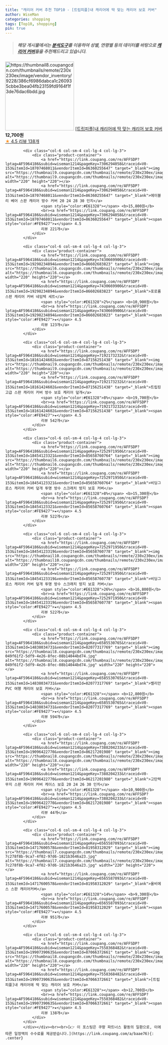 ```yaml
---
title: "캐리어 커버 추천 TOP10 - [트립피플]내 캐리어에 딱 맞는 캐리어 보호 커버"
author: WiseMan
categories: shopping
tags: [Top10, shopping]
pin: true
---
```


> ##### 해당 게시물에서는 [**분석도구**](https://itemscout.io/)를 이용하여 **성별**, **연령별** 등의 데이터를 바탕으로 [**캐리어 커버**](https://link.coupang.com/a/baae76)들을 추천해드리고 있습니다.
<div class="container"><div class="row">
            <div class="col-6 col-sm-4 col-lg-4 col-lg-3">
                <div class="product-container">
                    <a href="https://link.coupang.com/re/AFFSDP?lptag=AF5964186&subid=wiseman1214&pageKey=7558368482&traceid=V0-153&itemId=19907390635&vendorItemId=87066372661" target="_blank"><img src="https://thumbnail8.coupangcdn.com/thumbnails/remote/230x230ex/image/vendor_inventory/9228/386cf6986dabca1c260935cbbe3bea04fb23159fd9164f1f3de76dac6bdd.jpg" alt="https://thumbnail8.coupangcdn.com/thumbnails/remote/230x230ex/image/vendor_inventory/9228/386cf6986dabca1c260935cbbe3bea04fb23159fd9164f1f3de76dac6bdd.jpg" width="220" height="220"></a>
                    <a href="https://link.coupang.com/re/AFFSDP?lptag=AF5964186&subid=wiseman1214&pageKey=7558368482&traceid=V0-153&itemId=19907390635&vendorItemId=87066372661" target="_blank">[트립피플]내 캐리어에 딱 맞는 캐리어 보호 커버</a>
                    <span style="color:#E61328"></span> <b>12,700원</b>
                    <br><a href="https://link.coupang.com/re/AFFSDP?lptag=AF5964186&subid=wiseman1214&pageKey=7558368482&traceid=V0-153&itemId=19907390635&vendorItemId=87066372661" target="_blank"><span style="color:#FE9427">★</span> 4.5
                    리뷰 138개</a>
                </div>
            </div>
            
            <div class="col-6 col-sm-4 col-lg-4 col-lg-3">
                <div class="product-container">
                    <a href="https://link.coupang.com/re/AFFSDP?lptag=AF5964186&subid=wiseman1214&pageKey=7306294058&traceid=V0-153&itemId=18707468011&vendorItemId=86360255647" target="_blank"><img src="https://thumbnail9.coupangcdn.com/thumbnails/remote/230x230ex/image/vendor_inventory/8d5b/8872ed5ae1474a81d111e915bbde1c0896ca8e6565cb93ed02ffea9b1e36.jpg" alt="https://thumbnail9.coupangcdn.com/thumbnails/remote/230x230ex/image/vendor_inventory/8d5b/8872ed5ae1474a81d111e915bbde1c0896ca8e6565cb93ed02ffea9b1e36.jpg" width="220" height="220"></a>
                    <a href="https://link.coupang.com/re/AFFSDP?lptag=AF5964186&subid=wiseman1214&pageKey=7306294058&traceid=V0-153&itemId=18707468011&vendorItemId=86360255647" target="_blank">에이블리 베어 스판 캐리어 방수 커버 20 24 28 30 인치</a>
                    <span style="color:#E61328"></span> <b>15,800원</b>
                    <br><a href="https://link.coupang.com/re/AFFSDP?lptag=AF5964186&subid=wiseman1214&pageKey=7306294058&traceid=V0-153&itemId=18707468011&vendorItemId=86360255647" target="_blank"><span style="color:#FE9427">★</span> 4.5
                    리뷰 221개</a>
                </div>
            </div>
            
            <div class="col-6 col-sm-4 col-lg-4 col-lg-3">
                <div class="product-container">
                    <a href="https://link.coupang.com/re/AFFSDP?lptag=AF5964186&subid=wiseman1214&pageKey=7430669900&traceid=V0-153&itemId=19298234894&vendorItemId=86602683823" target="_blank"><img src="https://thumbnail6.coupangcdn.com/thumbnails/remote/230x230ex/image/vendor_inventory/e32c/d73c2b381ebf9af56a8f9d04f1b666e0016e520565ffbaa6900c50a8ab31.png" alt="https://thumbnail6.coupangcdn.com/thumbnails/remote/230x230ex/image/vendor_inventory/e32c/d73c2b381ebf9af56a8f9d04f1b666e0016e520565ffbaa6900c50a8ab31.png" width="220" height="220"></a>
                    <a href="https://link.coupang.com/re/AFFSDP?lptag=AF5964186&subid=wiseman1214&pageKey=7430669900&traceid=V0-153&itemId=19298234894&vendorItemId=86602683823" target="_blank">포로롬 스판 캐리어 커버 네임텍 세트</a>
                    <span style="color:#E61328">2%</span> <b>10,900원</b>
                    <br><a href="https://link.coupang.com/re/AFFSDP?lptag=AF5964186&subid=wiseman1214&pageKey=7430669900&traceid=V0-153&itemId=19298234894&vendorItemId=86602683823" target="_blank"><span style="color:#FE9427">★</span> 4.5
                    리뷰 123개</a>
                </div>
            </div>
            
            <div class="col-6 col-sm-4 col-lg-4 col-lg-3">
                <div class="product-container">
                    <a href="https://link.coupang.com/re/AFFSDP?lptag=AF5964186&subid=wiseman1214&pageKey=7192173232&traceid=V0-153&itemId=18161424602&vendorItemId=87156251438" target="_blank"><img src="https://thumbnail9.coupangcdn.com/thumbnails/remote/230x230ex/image/vendor_inventory/c680/580f5208dbde26c98cb288391fdc8b2ef4213d7f09e23e8257c69a33abf7.png" alt="https://thumbnail9.coupangcdn.com/thumbnails/remote/230x230ex/image/vendor_inventory/c680/580f5208dbde26c98cb288391fdc8b2ef4213d7f09e23e8257c69a33abf7.png" width="220" height="220"></a>
                    <a href="https://link.coupang.com/re/AFFSDP?lptag=AF5964186&subid=wiseman1214&pageKey=7192173232&traceid=V0-153&itemId=18161424602&vendorItemId=87156251438" target="_blank">트립킹 고급 스판 캐리어 커버 방수 보호 케리어 덮개</a>
                    <span style="color:#E61328">8%</span> <b>19,700원</b>
                    <br><a href="https://link.coupang.com/re/AFFSDP?lptag=AF5964186&subid=wiseman1214&pageKey=7192173232&traceid=V0-153&itemId=18161424602&vendorItemId=87156251438" target="_blank"><span style="color:#FE9427">★</span> 4.5
                    리뷰 542개</a>
                </div>
            </div>
            
            <div class="col-6 col-sm-4 col-lg-4 col-lg-3">
                <div class="product-container">
                    <a href="https://link.coupang.com/re/AFFSDP?lptag=AF5964186&subid=wiseman1214&pageKey=7252971950&traceid=V0-153&itemId=18454123321&vendorItemId=85658760764" target="_blank"><img src="https://thumbnail6.coupangcdn.com/thumbnails/remote/230x230ex/image/vendor_inventory/9f4e/5995c807c816eb0607c3712ea1a1253cd0d66d98a882b7572fe2fb40d628.jpg" alt="https://thumbnail6.coupangcdn.com/thumbnails/remote/230x230ex/image/vendor_inventory/9f4e/5995c807c816eb0607c3712ea1a1253cd0d66d98a882b7572fe2fb40d628.jpg" width="220" height="220"></a>
                    <a href="https://link.coupang.com/re/AFFSDP?lptag=AF5964186&subid=wiseman1214&pageKey=7252971950&traceid=V0-153&itemId=18454123321&vendorItemId=85658760764" target="_blank">비딩그로스 캐리어 커버 덮개 투명 방수 스크래치 방지 보호 커버</a>
                    <span style="color:#E61328">8%</span> <b>15,300원</b>
                    <br><a href="https://link.coupang.com/re/AFFSDP?lptag=AF5964186&subid=wiseman1214&pageKey=7252971950&traceid=V0-153&itemId=18454123321&vendorItemId=85658760764" target="_blank"><span style="color:#FE9427">★</span> 4.5
                    리뷰 522개</a>
                </div>
            </div>
            
            <div class="col-6 col-sm-4 col-lg-4 col-lg-3">
                <div class="product-container">
                    <a href="https://link.coupang.com/re/AFFSDP?lptag=AF5964186&subid=wiseman1214&pageKey=7252971950&traceid=V0-153&itemId=18454123319&vendorItemId=85658760778" target="_blank"><img src="https://thumbnail10.coupangcdn.com/thumbnails/remote/230x230ex/image/vendor_inventory/6ca1/ccd675eaee755a2ec0d3c07e4c051f4e31ab7c79a88ad399b12662ebbb94.jpg" alt="https://thumbnail10.coupangcdn.com/thumbnails/remote/230x230ex/image/vendor_inventory/6ca1/ccd675eaee755a2ec0d3c07e4c051f4e31ab7c79a88ad399b12662ebbb94.jpg" width="220" height="220"></a>
                    <a href="https://link.coupang.com/re/AFFSDP?lptag=AF5964186&subid=wiseman1214&pageKey=7252971950&traceid=V0-153&itemId=18454123319&vendorItemId=85658760778" target="_blank">비딩그로스 캐리어 커버 덮개 투명 방수 스크래치 방지 보호 커버</a>
                    <span style="color:#E61328">26%</span> <b>16,800원</b>
                    <br><a href="https://link.coupang.com/re/AFFSDP?lptag=AF5964186&subid=wiseman1214&pageKey=7252971950&traceid=V0-153&itemId=18454123319&vendorItemId=85658760778" target="_blank"><span style="color:#FE9427">★</span> 4.5
                    리뷰 522개</a>
                </div>
            </div>
            
            <div class="col-6 col-sm-4 col-lg-4 col-lg-3">
                <div class="product-container">
                    <a href="https://link.coupang.com/re/AFFSDP?lptag=AF5964186&subid=wiseman1214&pageKey=6585530765&traceid=V0-153&itemId=14838034731&vendorItemId=82077317769" target="_blank"><img src="https://thumbnail8.coupangcdn.com/thumbnails/remote/230x230ex/image/retail/images/1936606603057806-049f61f2-5df9-4e26-8fec-08b14044bd74.jpg" alt="https://thumbnail8.coupangcdn.com/thumbnails/remote/230x230ex/image/retail/images/1936606603057806-049f61f2-5df9-4e26-8fec-08b14044bd74.jpg" width="220" height="220"></a>
                    <a href="https://link.coupang.com/re/AFFSDP?lptag=AF5964186&subid=wiseman1214&pageKey=6585530765&traceid=V0-153&itemId=14838034731&vendorItemId=82077317769" target="_blank">벨리안 PVC 여행 캐리어 보호 커버</a>
                    <span style="color:#E61328"></span> <b>12,800원</b>
                    <br><a href="https://link.coupang.com/re/AFFSDP?lptag=AF5964186&subid=wiseman1214&pageKey=6585530765&traceid=V0-153&itemId=14838034731&vendorItemId=82077317769" target="_blank"><span style="color:#FE9427">★</span> 4.5
                    리뷰 594개</a>
                </div>
            </div>
            
            <div class="col-6 col-sm-4 col-lg-4 col-lg-3">
                <div class="product-container">
                    <a href="https://link.coupang.com/re/AFFSDP?lptag=AF5964186&subid=wiseman1214&pageKey=7388204233&traceid=V0-153&itemId=19096422770&vendorItemId=86217201980" target="_blank"><img src="https://thumbnail8.coupangcdn.com/thumbnails/remote/230x230ex/image/vendor_inventory/f629/2eba06462348d33144b208114e1db0881a0bab6770a0f013318d4569f95c.jpg" alt="https://thumbnail8.coupangcdn.com/thumbnails/remote/230x230ex/image/vendor_inventory/f629/2eba06462348d33144b208114e1db0881a0bab6770a0f013318d4569f95c.jpg" width="220" height="220"></a>
                    <a href="https://link.coupang.com/re/AFFSDP?lptag=AF5964186&subid=wiseman1214&pageKey=7388204233&traceid=V0-153&itemId=19096422770&vendorItemId=86217201980" target="_blank">고탄력 무지 스판 캐리어 커버 케이스 보호 20 24 26 30 인치</a>
                    <span style="color:#E61328"></span> <b>10,900원</b>
                    <br><a href="https://link.coupang.com/re/AFFSDP?lptag=AF5964186&subid=wiseman1214&pageKey=7388204233&traceid=V0-153&itemId=19096422770&vendorItemId=86217201980" target="_blank"><span style="color:#FE9427">★</span> 4.5
                    리뷰 44개</a>
                </div>
            </div>
            
            <div class="col-6 col-sm-4 col-lg-4 col-lg-3">
                <div class="product-container">
                    <a href="https://link.coupang.com/re/AFFSDP?lptag=AF5964186&subid=wiseman1214&pageKey=6565587093&traceid=V0-153&itemId=14717600578&vendorItemId=81958312029" target="_blank"><img src="https://thumbnail7.coupangcdn.com/thumbnails/remote/230x230ex/image/retail/images/1333070637249783-7c278f8b-9ca7-4f02-97d6-1821b3646a23.jpg" alt="https://thumbnail7.coupangcdn.com/thumbnails/remote/230x230ex/image/retail/images/1333070637249783-7c278f8b-9ca7-4f02-97d6-1821b3646a23.jpg" width="220" height="220"></a>
                    <a href="https://link.coupang.com/re/AFFSDP?lptag=AF5964186&subid=wiseman1214&pageKey=6565587093&traceid=V0-153&itemId=14717600578&vendorItemId=81958312029" target="_blank">올비에스 스판 캐리어커버</a>
                    <span style="color:#E61328">14%</span> <b>9,300원</b>
                    <br><a href="https://link.coupang.com/re/AFFSDP?lptag=AF5964186&subid=wiseman1214&pageKey=6565587093&traceid=V0-153&itemId=14717600578&vendorItemId=81958312029" target="_blank"><span style="color:#FE9427">★</span> 4.5
                    리뷰 951개</a>
                </div>
            </div>
            
            <div class="col-6 col-sm-4 col-lg-4 col-lg-3">
                <div class="product-container">
                    <a href="https://link.coupang.com/re/AFFSDP?lptag=AF5964186&subid=wiseman1214&pageKey=7558368482&traceid=V0-153&itemId=19907390635&vendorItemId=87066372661" target="_blank"><img src="https://thumbnail8.coupangcdn.com/thumbnails/remote/230x230ex/image/vendor_inventory/9228/386cf6986dabca1c260935cbbe3bea04fb23159fd9164f1f3de76dac6bdd.jpg" alt="https://thumbnail8.coupangcdn.com/thumbnails/remote/230x230ex/image/vendor_inventory/9228/386cf6986dabca1c260935cbbe3bea04fb23159fd9164f1f3de76dac6bdd.jpg" width="220" height="220"></a>
                    <a href="https://link.coupang.com/re/AFFSDP?lptag=AF5964186&subid=wiseman1214&pageKey=7558368482&traceid=V0-153&itemId=19907390635&vendorItemId=87066372661" target="_blank">[트립피플]내 캐리어에 딱 맞는 캐리어 보호 커버</a>
                    <span style="color:#E61328"></span> <b>12,700원</b>
                    <br><a href="https://link.coupang.com/re/AFFSDP?lptag=AF5964186&subid=wiseman1214&pageKey=7558368482&traceid=V0-153&itemId=19907390635&vendorItemId=87066372661" target="_blank"><span style="color:#FE9427">★</span> 4.5
                    리뷰 138개</a>
                </div>
            </div>
            </div></div><br><br>[👉 이 포스팅은 쿠팡 파트너스 활동의 일환으로, 이에 따른 일정액의 수수료를 제공받습니다.](https://link.coupang.com/a/baae76){: .center}